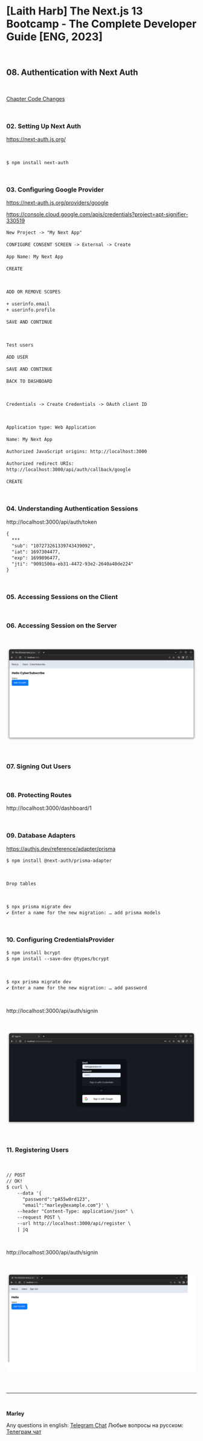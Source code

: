 # [Laith Harb] The Next.js 13 Bootcamp - The Complete Developer Guide [ENG, 2023]

<br/>

## 08. Authentication with Next Auth

<br/>

[Chapter Code Changes](https://github.com/webmakaka/Mastering-Next.js-13-with-TypeScript/pull/4)

<br/>

### 02. Setting Up Next Auth

https://next-auth.js.org/

<br/>

```
$ npm install next-auth
```

<br/>

### 03. Configuring Google Provider

https://next-auth.js.org/providers/google

https://console.cloud.google.com/apis/credentials?project=apt-signifier-330519

```
New Project -> "My Next App"

CONFIGURE CONSENT SCREEN -> External -> Create

App Name: My Next App

CREATE
```

<br/>

```
ADD OR REMOVE SCOPES

+ userinfo.email
+ userinfo.profile

SAVE AND CONTINUE
```

<br/>

```
Test users

ADD USER

SAVE AND CONTINUE

BACK TO DASHBOARD
```

<br/>

```
Credentials -> Create Credentials -> OAuth client ID
```

<br/>

```
Application type: Web Application

Name: My Next App

Authorized JavaScript origins: http://localhost:3000

Authorized redirect URIs: http://localhost:3000/api/auth/callback/google

CREATE
```

<br/>

### 04. Understanding Authentication Sessions

http://localhost:3000/api/auth/token

```
{
  ***
  "sub": "107273261339743439092",
  "iat": 1697304477,
  "exp": 1699896477,
  "jti": "9091500a-eb31-4472-93e2-2640a40de224"
}
```

<br/>

### 05. Accessing Sessions on the Client

<br/>

### 06. Accessing Session on the Server

<br/>

![Application](/img/pic-ch08-img01.png?raw=true)

<br/>

### 07. Signing Out Users

<br/>

### 08. Protecting Routes

http://localhost:3000/dashboard/1

<br/>

### 09. Database Adapters

https://authjs.dev/reference/adapter/prisma

```
$ npm install @next-auth/prisma-adapter
```

<br/>

```
Drop tables
```

<br/>

```
$ npx prisma migrate dev
✔ Enter a name for the new migration: … add prisma models
```

<br/>

### 10. Configuring CredentialsProvider

```
$ npm install bcrypt
$ npm install --save-dev @types/bcrypt
```

<br/>

```
$ npx prisma migrate dev
✔ Enter a name for the new migration: … add password
```

<br/>

http://localhost:3000/api/auth/signin

<br/>

![Application](/img/pic-ch08-img02.png?raw=true)

<br/>

### 11. Registering Users

<br/>

```
// POST
// OK!
$ curl \
    --data '{
      "password":"pA55w0rd123",
      "email":"marley@example.com"}' \
    --header "Content-Type: application/json" \
    --request POST \
    --url http://localhost:3000/api/register \
    | jq
```

<br/>

http://localhost:3000/api/auth/signin

<br/>

![Application](/img/pic-ch08-img03.png?raw=true)

<br/>

---

<br/>

**Marley**

Any questions in english: <a href="https://jsdev.org/chat/">Telegram Chat</a>
Любые вопросы на русском: <a href="https://jsdev.ru/chat/">Телеграм чат</a>

```

```

